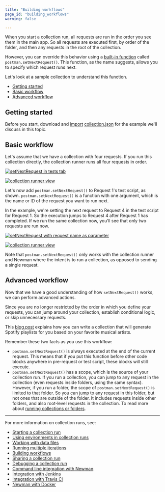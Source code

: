 ```yaml
---
title: "Building workflows"
page_id: "building_workflows"
warning: false

---
```


When you start a collection run, all requests are run in the order you see them in the main app. So all requests are executed first, by order of the folder, and then any requests in the root of the collection.

However, you can override this behavior using a [built-in function](/docs/postman/scripts/branching_and_looping/) called `postman.setNextRequest()`. This function, as the name suggests, allows you to specify which request runs next.

Let's look at a sample collection to understand this function.

* [Getting started](#getting-started)
* [Basic workflow](#basic-workflow)
* [Advanced workflow](#advanced-workflow)

## Getting started

Before you start, download and [import](/docs/postman/collections/data_formats/) [collection.json](https://s3.amazonaws.com/postman-static-getpostman-com/postman-docs/58793802.json) for the example we'll discuss in this topic.

## Basic workflow

Let's assume that we have a collection with four requests. If you run this collection directly, the collection runner runs all four requests in order.

[![setNextRequest in tests tab](https://s3.amazonaws.com/postman-static-getpostman-com/postman-docs/Collection_Runs_pg23.png)](https://s3.amazonaws.com/postman-static-getpostman-com/postman-docs/Collection_Runs_pg23.png)

[![collection runner view](https://s3.amazonaws.com/postman-static-getpostman-com/postman-docs/58793861.png)](https://s3.amazonaws.com/postman-static-getpostman-com/postman-docs/58793861.png)

Let's now add `postman.setNextRequest()` to Request 1's test script, as shown. `postman.setNextRequest()` is a function with one argument, which is the name or ID of the request you want to run next.

In the example, we're setting the next request to Request 4 in the test script for Request 1. So the execution jumps to Request 4 after Request 1 has completed. If we run the same collection now, you'll see that only two requests are run now.

[![setNextRequest with request name as parameter](https://s3.amazonaws.com/postman-static-getpostman-com/postman-docs/Collection_Runs_pg24.png)](https://s3.amazonaws.com/postman-static-getpostman-com/postman-docs/Collection_Runs_pg24.png)

[![collection runner view](https://s3.amazonaws.com/postman-static-getpostman-com/postman-docs/58793875.png)](https://s3.amazonaws.com/postman-static-getpostman-com/postman-docs/58793875.png)

Note that `postman.setNextRequest()` only works with the collection runner and Newman where the intent is to run a collection, as opposed to sending a single request.

## Advanced workflow

Now that we have a good understanding of how `setNextRequest()` works, we can perform advanced actions.

Since you are no longer restricted by the order in which you define your requests, you can jump around your collection, establish conditional logic, or skip unnecessary requests.

This [blog post](https://blog.getpostman.com/2016/11/09/generate-spotify-playlists-using-a-postman-collection/) explains how you can write a collection that will generate Spotify playlists for you based on your favorite musical artists.

Remember these two facts as you use this workflow:

* `postman.setNextRequest()` is always executed at the end of the current request. This means that if you put this function before other code blocks anywhere in pre-request or test script, these blocks will still execute.
* `postman.setNextRequest()` has a scope, which is the source of your collection run. If you run a collection, you can jump to any request in the collection (even requests inside folders, using the same syntax). However, if you run a folder, the scope of `postman.setNextRequest()` is limited to that folder. So you can jump to any request in this folder, but not ones that are outside of the folder. It includes requests inside other folders, and also root-level requests in the collection. To read more about [running collections or folders](/docs/postman/collection_runs/starting_a_collection_run/).

---
For more information on collection runs, see:

* [Starting a collection run](/docs/postman/collection_runs/starting_a_collection_run/)
* [Using environments in collection runs](/docs/postman/collection_runs/using_environments_in_collection_runs/)
* [Working with data files](/docs/postman/collection_runs/working_with_data_files/)
* [Running multiple iterations](/docs/postman/collection_runs/running_multiple_iterations/)
* [Building workflows](/docs/postman/collection_runs/building_workflows/)
* [Sharing a collection run](/docs/postman/collection_runs/sharing_a_collection_run/)
* [Debugging a collection run](/docs/postman/collection_runs/debugging_a_collection_run/)
* [Command line integration with Newman](/docs/postman/collection_runs/command_line_integration_with_newman/)
* [Integration with Jenkins](/docs/postman/collection_runs/integration_with_jenkins/)
* [Integration with Travis CI](/docs/postman/collection_runs/integration_with_travis/)
* [Newman with Docker](/docs/postman/collection_runs/newman_with_docker/)
